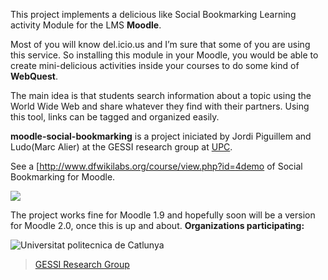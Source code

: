 This project implements a delicious like Social Bookmarking Learning activity Module for the LMS **Moodle**.

Most of you will know del.icio.us and I’m sure that some of you are using this service. So installing this module in your Moodle, you would be able to create mini-delicious activities inside your courses to do some kind of **WebQuest**.

The main idea is that students search information about a topic using the World Wide Web and share whatever they find with their partners. Using this tool, links can be tagged and organized easily.

**moodle-social-bookmarking** is a project iniciated by Jordi Piguillem and Ludo(Marc Alier) at the GESSI research group at [UPC](http://www.upc.edu).

See a [http://www.dfwikilabs.org/course/view.php?id=4demo of Social Bookmarking for Moodle.

[![](http://blogs.dfwikilabs.org/pigui/files/2008/04/bookmarks_screenshot.jpg)](http://www.dfwikilabs.org/course/view.php?id=4)


The project works fine for Moodle 1.9 and hopefully soon will be a version for Moodle 2.0, once this is up and about.
**Organizations participating:**


<img src='http://www.essi.upc.edu/index_archivos/image002.jpg' alt='Universitat politecnica de Catlunya'>
<blockquote><a href='http://www.essi.upc.edu/~gessi/|'>GESSI Research Group</a>